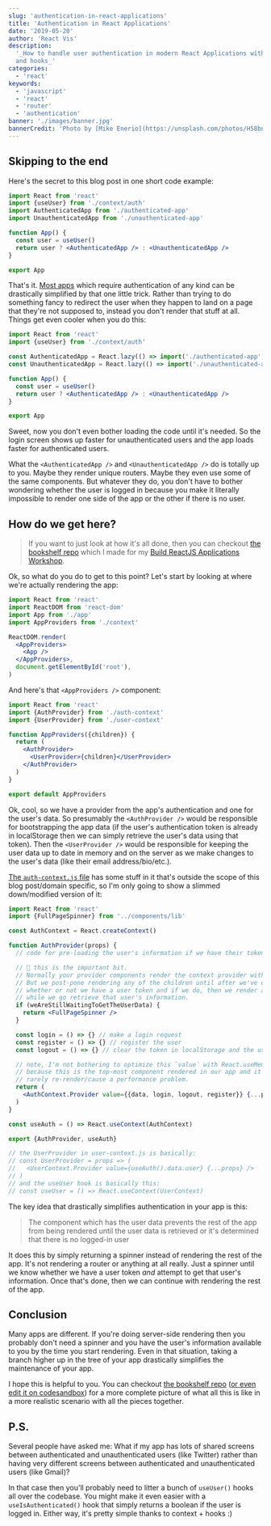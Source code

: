 ```yaml
---
slug: 'authentication-in-react-applications'
title: 'Authentication in React Applications'
date: '2019-05-20'
author: 'React Vis'
description:
  '_How to handle user authentication in modern React Applications with context
  and hooks_'
categories:
  - 'react'
keywords:
  - 'javascript'
  - 'react'
  - 'router'
  - 'authentication'
banner: './images/banner.jpg'
bannerCredit: 'Photo by [Mike Enerio](https://unsplash.com/photos/H58bnmnedTc)'
---
```


## Skipping to the end

Here's the secret to this blog post in one short code example:

```jsx
import React from 'react'
import {useUser} from './context/auth'
import AuthenticatedApp from './authenticated-app'
import UnauthenticatedApp from './unauthenticated-app'

function App() {
  const user = useUser()
  return user ? <AuthenticatedApp /> : <UnauthenticatedApp />
}

export App
```

That's it. [Most apps](https://twitter.com/react-vis/status/1131184429169168387)
which require authentication of any kind can be drastically simplified by that
one little trick. Rather than trying to do something fancy to redirect the user
when they happen to land on a page that they're not supposed to, instead you
don't render that stuff at all. Things get even cooler when you do this:

```jsx
import React from 'react'
import {useUser} from './context/auth'

const AuthenticatedApp = React.lazy(() => import('./authenticated-app'))
const UnauthenticatedApp = React.lazy(() => import('./unauthenticated-app'))

function App() {
  const user = useUser()
  return user ? <AuthenticatedApp /> : <UnauthenticatedApp />
}

export App
```

Sweet, now you don't even bother loading the code until it's needed. So the
login screen shows up faster for unauthenticated users and the app loads faster
for authenticated users.

What the `<AuthenticatedApp />` and `<UnauthenticatedApp />` do is totally up to
you. Maybe they render unique routers. Maybe they even use some of the same
components. But whatever they do, you don't have to bother wondering whether the
user is logged in because you make it literally impossible to render one side of
the app or the other if there is no user.

## How do we get here?

> If you want to just look at how it's all done, then you can checkout
> [the bookshelf repo](https://github.com/react-vis/bookshelf) which I made for
> my [Build ReactJS Applications Workshop](/workshops/build-react-apps).

Ok, so what do you do to get to this point? Let's start by looking at where
we're actually rendering the app:

```jsx
import React from 'react'
import ReactDOM from 'react-dom'
import App from './app'
import AppProviders from './context'

ReactDOM.render(
  <AppProviders>
    <App />
  </AppProviders>,
  document.getElementById('root'),
)
```

And here's that `<AppProviders />` component:

```jsx
import React from 'react'
import {AuthProvider} from './auth-context'
import {UserProvider} from './user-context'

function AppProviders({children}) {
  return (
    <AuthProvider>
      <UserProvider>{children}</UserProvider>
    </AuthProvider>
  )
}

export default AppProviders
```

Ok, cool, so we have a provider from the app's authentication and one for the
user's data. So presumably the `<AuthProvider />` would be responsible for
bootstrapping the app data (if the user's authentication token is already in
localStorage then we can simply retrieve the user's data using that token). Then
the `<UserProvider />` would be responsible for keeping the user data up to date
in memory and on the server as we make changes to the user's data (like their
email address/bio/etc.).

[The `auth-context.js` file](https://github.com/react-vis/bookshelf/blob/69bde2c117660bd988ffbc60f387165d2f852c62/src/context/auth-context.js)
has some stuff in it that's outside the scope of this blog post/domain specific,
so I'm only going to show a slimmed down/modified version of it:

```jsx
import React from 'react'
import {FullPageSpinner} from '../components/lib'

const AuthContext = React.createContext()

function AuthProvider(props) {
  // code for pre-loading the user's information if we have their token in localStorage goes here

  // 🚨 this is the important bit.
  // Normally your provider components render the context provider with a value.
  // But we post-pone rendering any of the children until after we've determined
  // whether or not we have a user token and if we do, then we render a spinner
  // while we go retrieve that user's information.
  if (weAreStillWaitingToGetTheUserData) {
    return <FullPageSpinner />
  }

  const login = () => {} // make a login request
  const register = () => {} // register the user
  const logout = () => {} // clear the token in localStorage and the user data

  // note, I'm not bothering to optimize this `value` with React.useMemo here
  // because this is the top-most component rendered in our app and it will very
  // rarely re-render/cause a performance problem.
  return (
    <AuthContext.Provider value={{data, login, logout, register}} {...props} />
  )
}

const useAuth = () => React.useContext(AuthContext)

export {AuthProvider, useAuth}

// the UserProvider in user-context.js is basically:
// const UserProvider = props => (
//   <UserContext.Provider value={useAuth().data.user} {...props} />
// )
// and the useUser hook is basically this:
// const useUser = () => React.useContext(UserContext)
```

The key idea that drastically simplifies authentication in your app is this:

> The component which has the user data prevents the rest of the app from being
> rendered until the user data is retrieved or it's determined that there is no
> logged-in user

It does this by simply returning a spinner instead of rendering the rest of the
app. It's not rendering a router or anything at all really. Just a spinner until
we know whether we have a user token _and_ attempt to get that user's
information. Once that's done, then we can continue with rendering the rest of
the app.

## Conclusion

Many apps are different. If you're doing server-side rendering then you probably
don't need a spinner and you have the user's information available to you by the
time you start rendering. Even in that situation, taking a branch higher up in
the tree of your app drastically simplifies the maintenance of your app.

I hope this is helpful to you. You can checkout
[the bookshelf repo](https://github.com/react-vis/bookshelf)
([or even edit it on codesandbox](https://codesandbox.io/s/github/react-vis/bookshelf))
for a more complete picture of what all this is like in a more realistic
scenario with all the pieces together.

## P.S.

Several people have asked me: What if my app has lots of shared screens between
authenticated and unauthenticated users (like Twitter) rather than having very
different screens between authenticated and unauthenticated users (like Gmail)?

In that case then you'll probably need to litter a bunch of `useUser()` hooks
all over the codebase. You might make it even easier with a
`useIsAuthenticated()` hook that simply returns a boolean if the user is logged
in. Either way, it's pretty simple thanks to context + hooks :)
